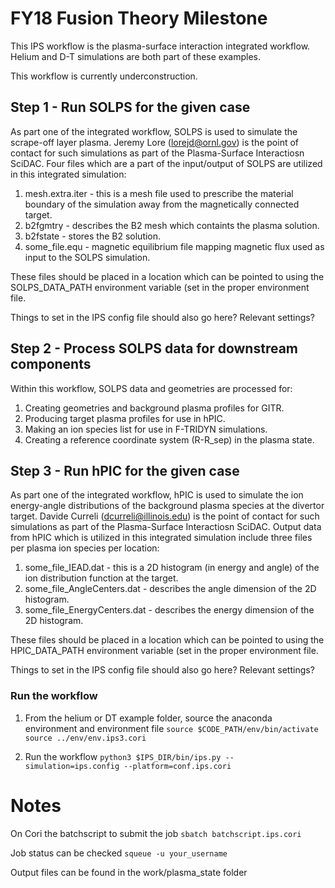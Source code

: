# FY18 Fusion Theory Milestone
This IPS workflow is the plasma-surface interaction integrated workflow.
Helium and D-T simulations are both part of these examples.

This workflow is currently underconstruction.
## Step 1 - Run SOLPS for the given case
As part one of the integrated workflow, SOLPS is used to simulate the scrape-off layer plasma.
Jeremy Lore (lorejd@ornl.gov) is the point of contact for such simulations as part of the Plasma-Surface Interactiosn SciDAC.
Four files which are a part of the input/output of SOLPS are utilized in this integrated simulation:
1. mesh.extra.iter - this is a mesh file used to prescribe the material boundary of the simulation away from the magnetically connected target.
2. b2fgmtry - describes the B2 mesh which containts the plasma solution.
3. b2fstate - stores the B2 solution.
4. some_file.equ - magnetic equilibrium file mapping magnetic flux used as input to the SOLPS simulation.

These files should be placed in a location which can be pointed to using the SOLPS_DATA_PATH environment variable (set in the proper environment file.

Things to set in the IPS config file should also go here? Relevant settings?

## Step 2 - Process SOLPS data for downstream components
Within this workflow, SOLPS data and geometries are processed for:
1. Creating geometries and background plasma profiles for GITR.
2. Producing target plasma profiles for use in hPIC.
3. Making an ion species list for use in F-TRIDYN simulations.
4. Creating a reference coordinate system (R-R_sep) in the plasma state.

## Step 3 - Run hPIC for the given case
As part one of the integrated workflow, hPIC is used to simulate the ion energy-angle distributions of the background plasma species at the divertor target.
Davide Curreli (dcurreli@illinois.edu) is the point of contact for such simulations as part of the Plasma-Surface Interactiosn SciDAC.
Output data from hPIC which is utilized in this integrated simulation include three files per plasma ion species per location:
1. some_file_IEAD.dat - this is a 2D histogram (in energy and angle) of the ion distribution function at the target.
2. some_file_AngleCenters.dat - describes the angle dimension of the 2D histogram.
3. some_file_EnergyCenters.dat - describes the energy dimension of the 2D histogram.

These files should be placed in a location which can be pointed to using the HPIC_DATA_PATH environment variable (set in the proper environment file.

Things to set in the IPS config file should also go here? Relevant settings?

### Run the workflow
1. From the helium or DT example folder, source the anaconda environment and environment file
```source $CODE_PATH/env/bin/activate```
```source ../env/env.ips3.cori```

2. Run the workflow
```python3 $IPS_DIR/bin/ips.py --simulation=ips.config --platform=conf.ips.cori```

# Notes

On Cori the batchscript to submit the job
```sbatch batchscript.ips.cori```

Job status can be checked
```squeue -u your_username```

Output files can be found in the work/plasma_state folder
